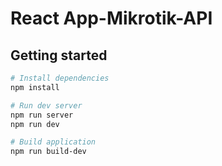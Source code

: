 # React App-Mikrotik-API

## Getting started
```sh
# Install dependencies
npm install
```

```sh
# Run dev server
npm run server
npm run dev
```

```sh
# Build application
npm run build-dev
```
